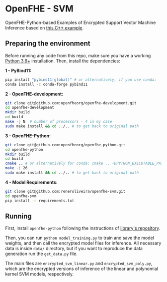 # OpenFHE - SVM
OpenFHE-Python-based Examples of Encrypted Support Vector Machine Inference based on [this C++ example](https://github.com/caesaretos/svm-fhe/tree/main).

## Preparing the environment

Before running any code from this repo, make sure you have a working [Python 3.6+](https://www.python.org/) installation. Then, install the dependencies:

**1 - PyBind11:**

```bash
pip install "pybind11[global]" # or alternatively, if you use conda:
conda install -c conda-forge pybind11
```

**2 - OpenFHE-development:**

```bash
git clone git@github.com:openfheorg/openfhe-development.git
cd openfhe-development
mkdir build
cd build
make -j N  # number of processors - 4 in my case
sudo make install && cd ../.. # to get back to original path
```

**3 - OpenFHE-Python:**

```bash
git clone git@github.com:openfheorg/openfhe-python.git
cd openfhe-python
mkdir build
cd build
cmake .. # or alternatively for conda: cmake .. -DPYTHON_EXECUTABLE_PATH=$CONDA_PREFIX/bin/python
make -j 26
sudo make install && cd ../.. # to get back to original path
```

**4 - Model Requirements:**

```bash
git clone git@github.com:reneroliveira/openfhe-svm.git
cd openfhe-svm
pip install -r requirements.txt
```
## Running

First, install `openfhe-python` following the instructions of [library's repository](https://github.com/openfheorg/openfhe-python/).

Then, you can run `python model_training.py` to train and save the model weights, and then call the encrypted model files for inference. All necessary data is inside `data/` directory, but if you want to reproduce the data generation run the `get_data.py` file.

The main files are `encrypted_svm_linear.py` and `encrypted_svm_poly.py`, which are the encrypted versions of inference of the linear and polynomial kernel SVM models, respectively.

